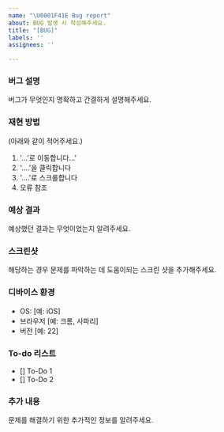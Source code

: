 ```yaml
---
name: "\U0001F41E Bug report"
about: BUG 발생 시 작성해주세요.
title: "[BUG]"
labels: ''
assignees: ''

---
```


### 버그 설명
버그가 무엇인지 명확하고 간결하게 설명해주세요.

### 재현 방법
(아래와 같이 적어주세요.)
1. '...'로 이동합니다...'
2. '....'을 클릭합니다
3. '....'로 스크롤합니다
4. 오류 참조

### 예상 결과
예상했던 결과는 무엇이었는지 알려주세요.

### 스크린샷
해당하는 경우 문제를 파악하는 데 도움이되는 스크린 샷을 추가해주세요. 

### 디바이스 환경
 - OS: [예: iOS]
 - 브라우저 [예: 크롬, 사파리]
 - 버전 [예: 22]

### To-do 리스트
- [] To-Do 1
- [] To-Do 2

### 추가 내용
문제를 해결하기 위한 추가적인 정보를 알려주세요.
